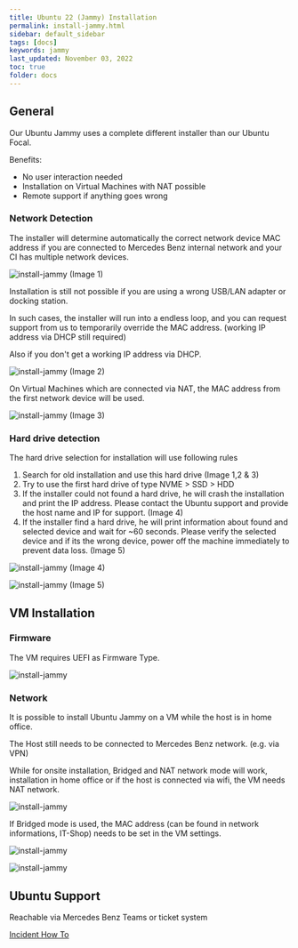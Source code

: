 ```yaml
---
title: Ubuntu 22 (Jammy) Installation
permalink: install-jammy.html
sidebar: default_sidebar
tags: [docs]
keywords: jammy
last_updated: November 03, 2022
toc: true
folder: docs
---
```



## General

Our Ubuntu Jammy uses a complete different installer than our Ubuntu Focal.

Benefits:
* No user interaction needed
* Installation on Virtual Machines with NAT possible
* Remote support if anything goes wrong


### Network Detection

The installer will determine automatically the correct network device MAC address if you are connected to Mercedes Benz internal network and your CI has multiple network devices.


![install-jammy](images/docs/install-jammy/install-jammy1.png)
(Image 1)

Installation is still not possible if you are using a wrong USB/LAN adapter or docking station.

In such cases, the installer will run into a endless loop, and you can request support from us to temporarily override the MAC address. (working IP address via DHCP still required)

Also if you don't get a working IP address via DHCP.

![install-jammy](images/docs/install-jammy/install-jammy2.png)
(Image 2)

On Virtual Machines which are connected via NAT, the MAC address from the first network device will be used.

![install-jammy](images/docs/install-jammy/install-jammy3.png)
(Image 3)


### Hard drive detection

The hard drive selection for installation will use following rules
1. Search for old installation and use this hard drive (Image 1,2 & 3)
2. Try to use the first hard drive of type NVME > SSD > HDD
3. If the installer could not found a hard drive, he will crash the installation and print the IP address. Please contact the Ubuntu support and provide the host name and IP for support. (Image 4)
4. If the installer find a hard drive, he will print information about found and selected device and wait for ~60 seconds. Please verify the selected device and if its the wrong device, power off the machine immediately to prevent data loss. (Image 5)

![install-jammy](images/docs/install-jammy/install-jammy4.png)
(Image 4)

![install-jammy](images/docs/install-jammy/install-jammy5.png)
(Image 5)


## VM Installation

### Firmware

The VM requires UEFI as Firmware Type.

![install-jammy](images/docs/install-jammy/install-jammy6.png)



### Network

It is possible to install Ubuntu Jammy on a VM while the host is in home office.

The Host still needs to be connected to Mercedes Benz network. (e.g. via VPN)

While for onsite installation, Bridged and NAT network mode will work, installation in home office or if the host is connected via wifi, the VM needs NAT network.

![install-jammy](images/docs/install-jammy/install-jammy7.png)


If Bridged mode is used, the MAC address (can be found in network informations, IT-Shop) needs to be set in the VM settings.

![install-jammy](images/docs/install-jammy/install-jammy8.png)

![install-jammy](images/docs/install-jammy/install-jammy9.png)



## Ubuntu Support

Reachable via Mercedes Benz Teams or ticket system

[Incident How To](https://pages.git.i.mercedes-benz.com/ubunturd/ubuntudoc/incident.html)

